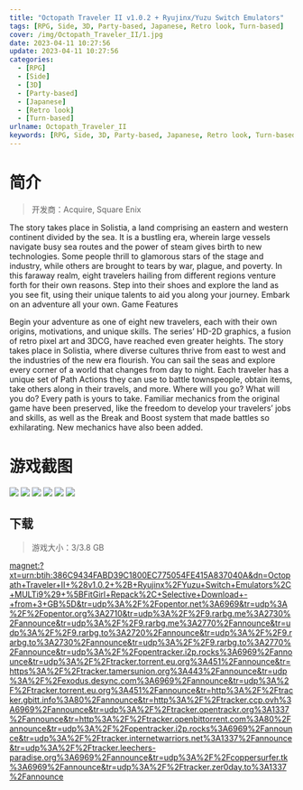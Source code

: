 ```yaml
---
title: "Octopath Traveler II v1.0.2 + Ryujinx/Yuzu Switch Emulators"
tags: [RPG, Side, 3D, Party-based, Japanese, Retro look, Turn-based]
cover: /img/Octopath_Traveler_II/1.jpg
date: 2023-04-11 10:27:56
update: 2023-04-11 10:27:56
categories: 
  - [RPG]
  - [Side]
  - [3D]
  - [Party-based]
  - [Japanese]
  - [Retro look]
  - [Turn-based]
urlname: Octopath_Traveler_II
keywords: [RPG, Side, 3D, Party-based, Japanese, Retro look, Turn-based]
---
```

# 简介

> 开发商：Acquire, Square Enix

The story takes place in Solistia, a land comprising an eastern and western continent divided by the sea.
It is a bustling era, wherein large vessels navigate busy sea routes and the power of steam gives birth to new technologies.
Some people thrill to glamorous stars of the stage and industry, while others are brought to tears by war, plague, and poverty.
In this faraway realm, eight travelers hailing from different regions venture forth for their own reasons. Step into their shoes and explore the land as you see fit, using their unique talents to aid you along your journey.
Embark on an adventure all your own.
Game Features

Begin your adventure as one of eight new travelers, each with their own origins, motivations, and unique skills.
The series’ HD-2D graphics, a fusion of retro pixel art and 3DCG, have reached even greater heights.
The story takes place in Solistia, where diverse cultures thrive from east to west and the industries of the new era flourish. You can sail the seas and explore every corner of a world that changes from day to night.
Each traveler has a unique set of Path Actions they can use to battle townspeople, obtain items, take others along in their travels, and more. Where will you go? What will you do? Every path is yours to take.
Familiar mechanics from the original game have been preserved, like the freedom to develop your travelers’ jobs and skills, as well as the Break and Boost system that made battles so exhilarating. New mechanics have also been added.

# 游戏截图

![](/img/Octopath_Traveler_II/2.jpg)
![](/img/Octopath_Traveler_II/3.jpg)
![](/img/Octopath_Traveler_II/4.jpg)
![](/img/Octopath_Traveler_II/5.jpg)
![](/img/Octopath_Traveler_II/6.jpg)
![](/img/Octopath_Traveler_II/7.jpg)


## 下载

> 游戏大小：3/3.8 GB

[magnet:?xt=urn:btih:386C9434FABD39C1800EC775054FE415A837040A&amp;dn=Octopath+Traveler+II+%28v1.0.2+%2B+Ryujinx%2FYuzu+Switch+Emulators%2C+MULTi9%29+%5BFitGirl+Repack%2C+Selective+Download+-+from+3+GB%5D&amp;tr=udp%3A%2F%2Fopentor.net%3A6969&amp;tr=udp%3A%2F%2Fopentor.org%3A2710&amp;tr=udp%3A%2F%2F9.rarbg.me%3A2730%2Fannounce&amp;tr=udp%3A%2F%2F9.rarbg.me%3A2770%2Fannounce&amp;tr=udp%3A%2F%2F9.rarbg.to%3A2720%2Fannounce&amp;tr=udp%3A%2F%2F9.rarbg.to%3A2730%2Fannounce&amp;tr=udp%3A%2F%2F9.rarbg.to%3A2770%2Fannounce&amp;tr=udp%3A%2F%2Fopentracker.i2p.rocks%3A6969%2Fannounce&amp;tr=udp%3A%2F%2Ftracker.torrent.eu.org%3A451%2Fannounce&amp;tr=https%3A%2F%2Ftracker.tamersunion.org%3A443%2Fannounce&amp;tr=udp%3A%2F%2Fexodus.desync.com%3A6969%2Fannounce&amp;tr=udp%3A%2F%2Ftracker.torrent.eu.org%3A451%2Fannounce&amp;tr=http%3A%2F%2Ftracker.gbitt.info%3A80%2Fannounce&amp;tr=http%3A%2F%2Ftracker.ccp.ovh%3A6969%2Fannounce&amp;tr=udp%3A%2F%2Ftracker.opentrackr.org%3A1337%2Fannounce&amp;tr=http%3A%2F%2Ftracker.openbittorrent.com%3A80%2Fannounce&amp;tr=udp%3A%2F%2Fopentracker.i2p.rocks%3A6969%2Fannounce&amp;tr=udp%3A%2F%2Ftracker.internetwarriors.net%3A1337%2Fannounce&amp;tr=udp%3A%2F%2Ftracker.leechers-paradise.org%3A6969%2Fannounce&amp;tr=udp%3A%2F%2Fcoppersurfer.tk%3A6969%2Fannounce&amp;tr=udp%3A%2F%2Ftracker.zer0day.to%3A1337%2Fannounce](magnet:?xt=urn:btih:386C9434FABD39C1800EC775054FE415A837040A&amp;dn=Octopath+Traveler+II+%28v1.0.2+%2B+Ryujinx%2FYuzu+Switch+Emulators%2C+MULTi9%29+%5BFitGirl+Repack%2C+Selective+Download+-+from+3+GB%5D&amp;tr=udp%3A%2F%2Fopentor.net%3A6969&amp;tr=udp%3A%2F%2Fopentor.org%3A2710&amp;tr=udp%3A%2F%2F9.rarbg.me%3A2730%2Fannounce&amp;tr=udp%3A%2F%2F9.rarbg.me%3A2770%2Fannounce&amp;tr=udp%3A%2F%2F9.rarbg.to%3A2720%2Fannounce&amp;tr=udp%3A%2F%2F9.rarbg.to%3A2730%2Fannounce&amp;tr=udp%3A%2F%2F9.rarbg.to%3A2770%2Fannounce&amp;tr=udp%3A%2F%2Fopentracker.i2p.rocks%3A6969%2Fannounce&amp;tr=udp%3A%2F%2Ftracker.torrent.eu.org%3A451%2Fannounce&amp;tr=https%3A%2F%2Ftracker.tamersunion.org%3A443%2Fannounce&amp;tr=udp%3A%2F%2Fexodus.desync.com%3A6969%2Fannounce&amp;tr=udp%3A%2F%2Ftracker.torrent.eu.org%3A451%2Fannounce&amp;tr=http%3A%2F%2Ftracker.gbitt.info%3A80%2Fannounce&amp;tr=http%3A%2F%2Ftracker.ccp.ovh%3A6969%2Fannounce&amp;tr=udp%3A%2F%2Ftracker.opentrackr.org%3A1337%2Fannounce&amp;tr=http%3A%2F%2Ftracker.openbittorrent.com%3A80%2Fannounce&amp;tr=udp%3A%2F%2Fopentracker.i2p.rocks%3A6969%2Fannounce&amp;tr=udp%3A%2F%2Ftracker.internetwarriors.net%3A1337%2Fannounce&amp;tr=udp%3A%2F%2Ftracker.leechers-paradise.org%3A6969%2Fannounce&amp;tr=udp%3A%2F%2Fcoppersurfer.tk%3A6969%2Fannounce&amp;tr=udp%3A%2F%2Ftracker.zer0day.to%3A1337%2Fannounce)